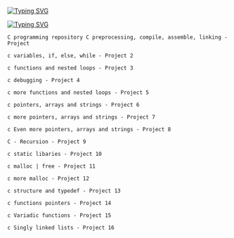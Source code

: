 [![Typing SVG](https://readme-typing-svg.herokuapp.com?font=Fira+Code&weight=900&size=30&pause=1000&width=435&lines=ALX+LOW_LEVEL_PROGRAMMING)](https://git.io/typing-svg)

[![Typing SVG](https://readme-typing-svg.herokuapp.com?font=Fira+Code&weight=900&pause=1000&color=11F700&width=435&lines=%23include+%3Cstdio.h%3E)](https://git.io/typing-svg)

    C programming repository C preprocessing, compile, assemble, linking - Project

    c variables, if, else, while - Project 2

    c functions and nested loops - Project 3

    c debugging - Project 4

    c more functions and nested loops - Project 5

    c pointers, arrays and strings - Project 6

    c more pointers, arrays and strings - Project 7

    c Even more pointers, arrays and strings - Project 8

    C - Recursion - Project 9

    c static libaries - Project 10

    c malloc | free - Project 11

    c more malloc - Project 12

    c structure and typedef - Project 13

    c functions pointers - Project 14

    c Variadic functions - Project 15

    c Singly linked lists - Project 16
